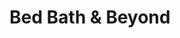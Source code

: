 ---
title: "Bed Bath & Beyond"
url: /chicago/bed-bath-and-beyond-north-state-street/
shop: houseware
---